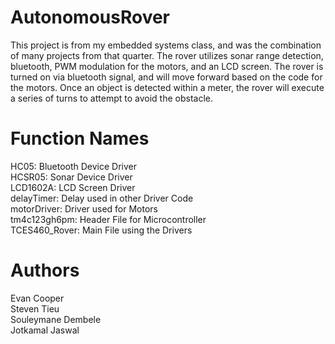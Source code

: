 # AutonomousRover
This project is from my embedded systems class, and was the combination of many projects from that quarter. The rover utilizes sonar range detection, bluetooth, PWM modulation for the motors, and an LCD screen. The rover is turned on via bluetooth signal, and will move forward based on the code for the motors. Once an object is detected within a meter, the rover will execute a series of turns to attempt to avoid the obstacle.

# Function Names
HC05: Bluetooth Device Driver  
HCSR05: Sonar Device Driver  
LCD1602A: LCD Screen Driver  
delayTimer: Delay used in other Driver Code  
motorDriver: Driver used for Motors  
tm4c123gh6pm: Header File for Microcontroller  
TCES460_Rover: Main File using the Drivers  

# Authors
Evan Cooper  
Steven Tieu  
Souleymane Dembele  
Jotkamal Jaswal
